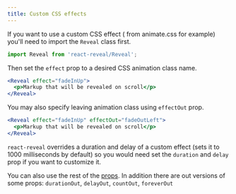 ```yaml
---
title: Custom CSS effects
---
```


If you want to use a custom CSS effect ( from animate.css for example) you'll need to import the `Reveal` class first.

```javascript
import Reveal from 'react-reveal/Reveal';
```

Then set the `effect` prop to a desired CSS animation class name. 

```jsx
<Reveal effect="fadeInUp">
  <p>Markup that will be revealed on scroll</p>
</Reveal>
```

You may also specify leaving animation class using `effectOut` prop. 

```jsx
<Reveal effect="fadeInUp" effectOut="fadeOutLeft">
  <p>Markup that will be revealed on scroll</p>
</Reveal>
```

`react-reveal` overrides a duration and delay of a custom effect (sets it to 1000 milliseconds by default) so you would need set the `duration` and `delay` prop if you want to customize it.

You can also use the rest of the [props](/docs/props). In addition there are out versions of some props: `durationOut`, `delayOut`, `countOut`, `foreverOut`

